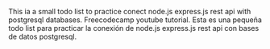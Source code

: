 This ia a small todo list to practice conect node.js express.js rest api with postgresql databases. Freecodecamp youtube tutorial.
Esta es una pequeña todo list para practicar la conexión de node.js express.js rest api con bases de datos postgresql.
